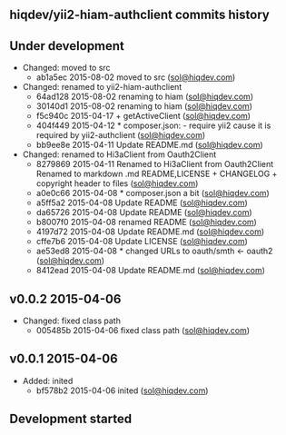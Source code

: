 hiqdev/yii2-hiam-authclient commits history
-------------------------------------------

## Under development

- Changed: moved to src
    - ab1a5ec 2015-08-02 moved to src (sol@hiqdev.com)
- Changed: renamed to yii2-hiam-authclient
    - 64ad128 2015-08-02 renaming to hiam (sol@hiqdev.com)
    - 30140d1 2015-08-02 renaming to hiam (sol@hiqdev.com)
    - f5c940c 2015-04-17 + getActiveClient (sol@hiqdev.com)
    - 404f449 2015-04-12 * composer.json: - require yii2 cause it is required by yii2-authclient (sol@hiqdev.com)
    - bb9ee8e 2015-04-11 Update README.md (sol@hiqdev.com)
- Changed: renamed to Hi3aClient from Oauth2Client
    - 8279869 2015-04-11 Renamed to Hi3aClient from Oauth2Client Renamed to markdown .md README,LICENSE + CHANGELOG + copyright header to files (sol@hiqdev.com)
    - a0e0c66 2015-04-08 * composer.json a bit (sol@hiqdev.com)
    - a5ff5a2 2015-04-08 Update README (sol@hiqdev.com)
    - da65726 2015-04-08 Update README (sol@hiqdev.com)
    - b8007f0 2015-04-08 renamed README (sol@hiqdev.com)
    - 4197d72 2015-04-08 Update README.md (sol@hiqdev.com)
    - cffe7b6 2015-04-08 Update LICENSE (sol@hiqdev.com)
    - ae53ed8 2015-04-08 * changed URLs to oauth/smth <- oauth2 (sol@hiqdev.com)
    - 8412ead 2015-04-08 Update README.md (sol@hiqdev.com)

## v0.0.2 2015-04-06

- Changed: fixed class path
    - 005485b 2015-04-06 fixed class path (sol@hiqdev.com)

## v0.0.1 2015-04-06

- Added: inited
    - bf578b2 2015-04-06 inited (sol@hiqdev.com)

## Development started

